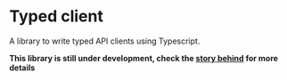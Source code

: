 # Typed client

A library to write typed API clients using Typescript.

**This library is still under development, check the [story behind](https://github.com/webNeat/typed-client/blob/master/story/README.md) for more details**